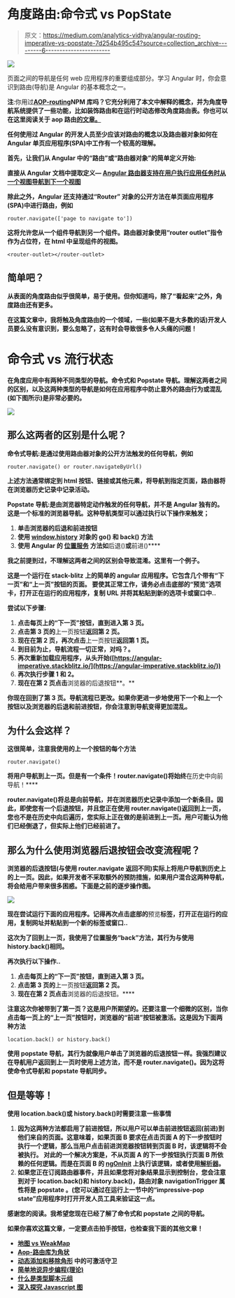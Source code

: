 # 角度路由:命令式 vs PopState

> 原文：<https://medium.com/analytics-vidhya/angular-routing-imperative-vs-popstate-7d254b495c54?source=collection_archive---------6----------------------->

![](img/057009555df216a4a9235cdc7ca77668.png)

页面之间的导航是任何 web 应用程序的重要组成部分。学习 Angular 时，你会意识到路由(导航)是 Angular 的基本概念之一。

**注**:你用过[**AOP-routing**](https://www.npmjs.com/package/aop-routing)**NPM 库吗？它充分利用了本文中解释的概念，并为角度导航系统提供了一些功能，比如装饰路由和在运行时动态修改角度路由表。你也可以在这里阅读关于 aop 路由[的文章。](/analytics-vidhya/the-aop-routing-library-for-angular-9ada05f1741d)**

**任何使用过 Angular 的开发人员至少应该对路由的概念以及路由器对象如何在 Angular 单页应用程序(SPA)中工作有一个较高的理解。**

**首先，让我们从 Angular 中的“路由”或“路由器对象”的简单定义开始:**

**直接从 Angular 文档中提取定义—
[**Angular 路由器支持在用户执行应用任务时从一个视图导航到下一个视图**](https://angular.io/guide/router)**

**除此之外，Angular 还支持通过“Router”
对象的公开方法在单页面应用程序(SPA)中进行路由，例如**

```
router.navigate(['page to navigate to']) 
```

**这将允许您从一个组件导航到另一个组件。路由器对象使用“router outlet”指令作为占位符，在 html 中呈现组件的视图。**

```
<router-outlet></router-outlet>
```

## **简单吧？**

**从表面的角度路由似乎很简单，易于使用。但你知道吗，除了“看起来”之外，角度路由还有更多。**

**在这篇文章中，我将触及角度路由的一个领域，一些(如果不是大多数的话)开发人员要么没有意识到，要么忽略了，这有时会导致很多令人头痛的问题！**

# **命令式 vs 流行状态**

**在角度应用中有两种不同类型的导航。命令式和 Popstate 导航。理解这两者之间的区别，以及这两种类型的导航是如何在应用程序中防止意外的路由行为或混乱(如下图所示)是非常必要的。**

**![](img/3c9b34709568472e23dedbae2ce4f1fe.png)**

## **那么这两者的区别是什么呢？**

****命令式导航**:是通过使用路由器对象的公开方法触发的任何导航，例如**

```
router.navigate() or router.navigateByUrl()
```

**上述方法通常绑定到 html 按钮、链接或其他元素，将导航到指定页面，路由器将在浏览器历史记录中记录活动。**

****Popstate 导航**:是由浏览器特定动作触发的任何导航，并不是 Angular 独有的。这是一个标准的浏览器导航。这种导航类型可以通过执行以下操作来触发；**

1.  **单击浏览器的后退和前进按钮**
2.  **使用 [**window.history**](https://developer.mozilla.org/en-US/docs/Web/API/Window/history) 对象的 **go()** 和 **back()** 方法**
3.  **使用 Angular 的 [**位置服务**](https://angular.io/api/common/Location#forward) 方法如**后退()**或**前进()****

**我之前提到过，不理解这两者之间的区别会导致混淆。这里有一个例子。**

**这是一个运行在 stack-blitz 上的简单的 angular 应用程序。它包含几个带有“下一页”和“上一页”按钮的页面。
要使其正常工作，请务必点击底部的“**预览**”选项卡，打开正在运行的应用程序，复制 URL 并将其粘贴到新的选项卡或窗口中..**

**尝试以下步骤:**

1.  **点击每页上的“下一页”按钮，直到进入第 3 页。**
2.  **点击第 3 页的**上一页按钮**返回第 2 页。**
3.  **现在在第 2 页，再次点击**上一页按钮**返回第 1 页。**
4.  **到目前为止，导航流程一切正常，对吗？。**
5.  **再次重新加载应用程序，从头开始([https://angular-imperative.stackblitz.io/](https://angular-imperative.stackblitz.io/))**
6.  **再次执行步骤 1 和 2。**
7.  **现在在第 2 页点击**浏览器的后退按钮**。**

**你现在回到了第 3 页。导航流程已更改。如果你更进一步地使用下一个和上一个按钮以及浏览器的后退和前进按钮，你会注意到导航变得更加混乱。**

## **为什么会这样？**

**这很简单，注意我使用的上一个按钮的每个方法**

```
router.navigate()
```

**将用户导航到上一页。但是有一个条件！router.navigate()将始终**在历史中向前导航！****

**router.navigate()将总是向前导航，并在浏览器历史记录中添加一个新条目。因此，即使您有一个后退按钮，并且您正在使用 router.navigate()返回到上一页，**您也不是在历史**中向后遍历，您实际上正在做的是前进到上一页。用户可能认为他们已经倒退了，但实际上他们已经前进了。**

## **那么为什么使用浏览器后退按钮会改变流程呢？**

**浏览器的后退按钮(与使用 router.navigate 返回不同)实际上将用户导航到历史上的上一页。因此，如果开发者不采取额外的预防措施，如果用户混合这两种导航，将会给用户带来很多困惑。下面是之前的逐步操作图。**

**![](img/640b1ab4d8a89b330286a4f600f11aad.png)**

**现在尝试运行下面的应用程序。记得再次点击底部的**预览**标签，打开正在运行的应用，复制网址并粘贴到一个新的标签或窗口..**

**这次为了回到上一页，我使用了位置服务“back”方法，其行为与使用 history.back()相同。**

**再次执行以下操作..**

1.  **点击每页上的“下一页”按钮，直到进入第 3 页。**
2.  **点击第 3 页的**上一页按钮**返回第 2 页。**
3.  **现在在第 2 页点击**浏览器的后退按钮。****

**注意这次你被带到了第一页？这是用户所期望的。还要注意一个细微的区别，当你点击每一页上的“上一页”按钮时，浏览器的“前进”按钮被激活。这是因为下面两种方法**

```
location.back() or history.back()
```

**使用 popstate 导航，其行为就像用户单击了浏览器的后退按钮一样。我强烈建议在导航用户返回到上一页时使用上述方法，而不是 router.navigate()。因为这将使命令式导航和 popstate 导航同步。**

## **但是等等！**

**使用 location.back()或 history.back()时需要注意一些事情**

1.  **因为这两种方法都启用了前进按钮，所以用户可以单击前进按钮返回(前进)到他们来自的页面。这意味着，如果页面 B 要求在点击页面 A 的下一步按钮时执行一个逻辑，那么当用户点击前进浏览器按钮转到页面 B 时，该逻辑将不会被执行。
    对此的一个解决方案是，不从页面 A 的下一步按钮执行页面 B 所依赖的任何逻辑。而是在页面 B 的 [ngOnInit](https://angular.io/api/core/OnInit) 上执行该逻辑，或者使用[解析器](https://angular.io/api/router/Resolve)。**
2.  **如果您正在订阅路由器事件，并且如果您将对象结果显示到控制台，您会注意到对于 location.back()和 history.back()，路由对象 navigationTrigger 属性将是 **popstate** 。(您可以通过在运行上一节中的“impressive-pop state”应用程序时打开开发人员工具来验证这一点。**

**感谢您的阅读。我希望您现在已经了解了命令式和 popstate 之间的导航。**

**如果你喜欢这篇文章，一定要点击拍手按钮，也检查我下面的其他文章！**

*   **[**地图 vs WeakMap**](/p/b324d20cc277)**
*   **[**Aop-路由库为角状**](/analytics-vidhya/the-aop-routing-library-for-angular-9ada05f1741d)**
*   ****[**动态添加和移除角形**](/javascript-in-plain-english/dynamically-add-and-remove-canactivate-route-guards-in-angular-e7820ab4e061) 中的可激活守卫****
*   ****[**简单地说异步编程(理论)**](https://ericsarpong.medium.com/asynchronous-programming-in-a-nutshell-theory-d5fd07cf3b22)****
*   ****[**什么是类型脚本元组**](/@ericsarpong/what-is-a-typescript-tuple-814a016f61fd)****
*   ****[**深入探究 Javascript 图**](/@ericsarpong/deep-dive-into-javascript-map-object-24c012e0b3fe)****
